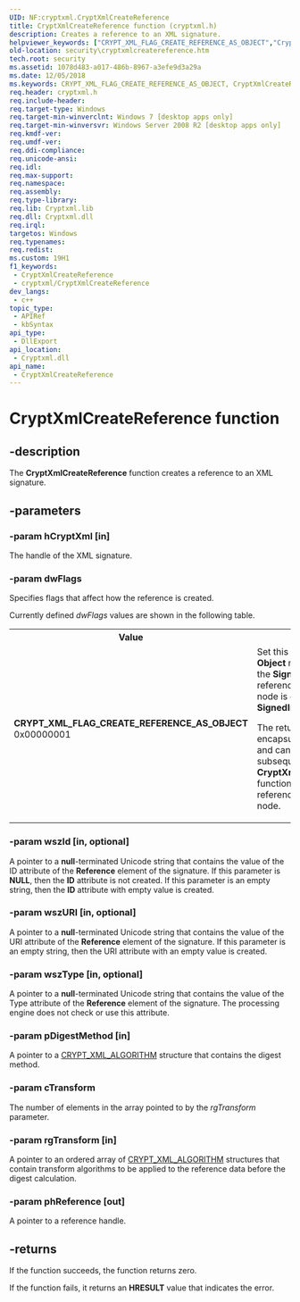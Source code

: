 ```yaml
---
UID: NF:cryptxml.CryptXmlCreateReference
title: CryptXmlCreateReference function (cryptxml.h)
description: Creates a reference to an XML signature.
helpviewer_keywords: ["CRYPT_XML_FLAG_CREATE_REFERENCE_AS_OBJECT","CryptXmlCreateReference","CryptXmlCreateReference function [Security]","cryptxml/CryptXmlCreateReference","security.cryptxmlcreatereference"]
old-location: security\cryptxmlcreatereference.htm
tech.root: security
ms.assetid: 1078d483-a017-486b-8967-a3efe9d3a29a
ms.date: 12/05/2018
ms.keywords: CRYPT_XML_FLAG_CREATE_REFERENCE_AS_OBJECT, CryptXmlCreateReference, CryptXmlCreateReference function [Security], cryptxml/CryptXmlCreateReference, security.cryptxmlcreatereference
req.header: cryptxml.h
req.include-header: 
req.target-type: Windows
req.target-min-winverclnt: Windows 7 [desktop apps only]
req.target-min-winversvr: Windows Server 2008 R2 [desktop apps only]
req.kmdf-ver: 
req.umdf-ver: 
req.ddi-compliance: 
req.unicode-ansi: 
req.idl: 
req.max-support: 
req.namespace: 
req.assembly: 
req.type-library: 
req.lib: Cryptxml.lib
req.dll: Cryptxml.dll
req.irql: 
targetos: Windows
req.typenames: 
req.redist: 
ms.custom: 19H1
f1_keywords:
 - CryptXmlCreateReference
 - cryptxml/CryptXmlCreateReference
dev_langs:
 - c++
topic_type:
 - APIRef
 - kbSyntax
api_type:
 - DllExport
api_location:
 - Cryptxml.dll
api_name:
 - CryptXmlCreateReference
---
```


# CryptXmlCreateReference function


## -description

The <b>CryptXmlCreateReference</b> function creates a reference to an XML signature.

## -parameters

### -param hCryptXml [in]

The handle of the XML signature.

### -param dwFlags

Specifies flags that affect how the reference is created.


Currently defined <i>dwFlags</i> values are shown in the following table.



<table>
<tr>
<th>Value</th>
<th>Meaning</th>
</tr>
<tr>
<td width="40%"><a id="CRYPT_XML_FLAG_CREATE_REFERENCE_AS_OBJECT"></a><a id="crypt_xml_flag_create_reference_as_object"></a><dl>
<dt><b>CRYPT_XML_FLAG_CREATE_REFERENCE_AS_OBJECT</b></dt>
<dt>0x00000001</dt>
</dl>
</td>
<td width="60%">
Set this flag to create an <b>Object</b> node and add it to the <b>Signature</b> element. A reference to the <b>Object</b>  node is created in the <b>SignedInfo</b> element.

The returned handle is an encapsulated <b>Object</b> node and can be used in subsequent calls to the <b>CryptXmlCreateReference</b> function to create references in the <b>Manifest</b> node.

</td>
</tr>
</table>

### -param wszId [in, optional]

 A pointer to a <b>null</b>-terminated Unicode string that contains the value of the ID attribute of the <b>Reference</b> element of the signature.
	If this parameter is <b>NULL</b>, then the <b>ID</b> attribute is not created.
	If this parameter is an empty string, then the <b>ID</b> attribute with empty
        value is created.

### -param wszURI [in, optional]

A pointer to a <b>null</b>-terminated Unicode string that contains the value of the URI attribute of the <b>Reference</b> element of the signature.
    If this parameter is an empty string,
    then the URI attribute with an empty value is created.

### -param wszType [in, optional]

A pointer to a <b>null</b>-terminated Unicode string that contains the value of the Type attribute of the <b>Reference</b> element of the signature.
    The processing engine does not check or use this attribute.

### -param pDigestMethod [in]

A pointer to a <a href="https://docs.microsoft.com/windows/desktop/api/cryptxml/ns-cryptxml-crypt_xml_algorithm">CRYPT_XML_ALGORITHM</a> structure that contains the digest method.

### -param cTransform

The number of elements in the array pointed to by the <i>rgTransform</i> parameter.

### -param rgTransform [in]

A pointer to an ordered array of <a href="https://docs.microsoft.com/windows/desktop/api/cryptxml/ns-cryptxml-crypt_xml_algorithm">CRYPT_XML_ALGORITHM</a> structures that contain transform algorithms to be applied to
    the reference data before the digest calculation.

### -param phReference [out]

A pointer to a reference handle.

## -returns

If the function succeeds, the function returns zero.

If the function fails, it returns an <b>HRESULT</b> value that indicates the error.

